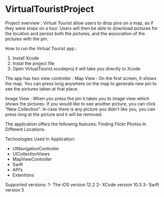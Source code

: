 # VirtualTouristProject
Project overview :
Virtual Tourist allow users to drop pins on a map, as if they were stops on a tour. Users will then be able to download pictures for the location and persist both the pictures, and the association of the pictures with the pin.

How to run the Virtual Tourist app :
1. Install Xcode 
2. Instal the project file 
3. Open VirtualTourist.xcodeproj it will take you directly to Xcode


The app has two view controller :
Map View :
On the first screen, It shows the map. You can press long anywhere on the map to generate new pin to see the pictures taken at that place. 


Image View :
When you press the pin it takes you to image view which shows the pictures.
If you would like to see another picture, you can click "New Collection". 
In case there is any picture you didn't like you, you can press long at the picture and it will be removed.

The application offers the following features:
Finding Flickr Photos In Different Locations.

Technologies Used In Application:
- UINavigationController
- UICollectionViews
- MapViewController
- Swift
- API’s
- Extentions

Supported versions:
1- The iOS version 12.2
2- XCode version 10.3
3- Swift version 5

